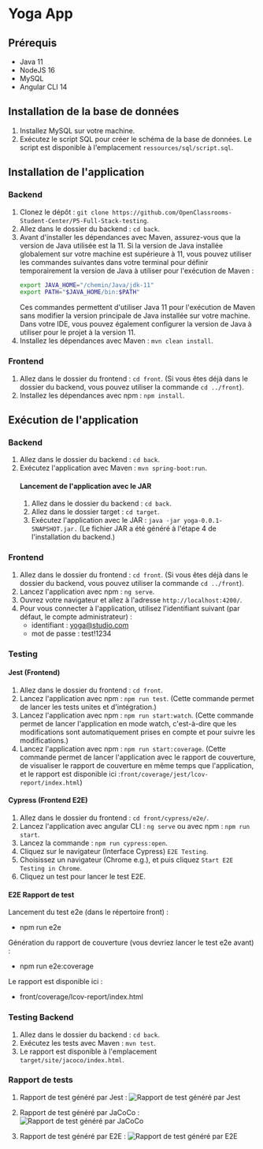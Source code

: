 # Yoga App

## Prérequis

- Java 11
- NodeJS 16
- MySQL
- Angular CLI 14

## Installation de la base de données

1. Installez MySQL sur votre machine.
2. Exécutez le script SQL pour créer le schéma de la base de données. Le script est disponible à l'emplacement `ressources/sql/script.sql`.

## Installation de l'application

### Backend

1. Clonez le dépôt : `git clone https://github.com/OpenClassrooms-Student-Center/P5-Full-Stack-testing`.
2. Allez dans le dossier du backend : `cd back`.
3. Avant d'installer les dépendances avec Maven, assurez-vous que la version de Java utilisée est la 11. Si la version de Java installée globalement sur votre machine est supérieure à 11, vous pouvez utiliser les commandes suivantes dans votre terminal pour définir temporairement la version de Java à utiliser pour l'exécution de Maven :
    ```bash
    export JAVA_HOME="/chemin/Java/jdk-11"
    export PATH="$JAVA_HOME/bin:$PATH"
    ```
    Ces commandes permettent d'utiliser Java 11 pour l'exécution de Maven sans modifier la version principale de Java installée sur votre machine.
    Dans votre IDE, vous pouvez également configurer la version de Java à utiliser pour le projet à la version 11.
4. Installez les dépendances avec Maven : `mvn clean install`.

### Frontend
1. Allez dans le dossier du frontend : `cd front`. (Si vous êtes déjà dans le dossier du backend, vous pouvez utiliser la commande `cd ../front`).
2. Installez les dépendances avec npm : `npm install`.

## Exécution de l'application

### Backend 
1. Allez dans le dossier du backend : `cd back`. 
2. Exécutez l'application avec Maven : `mvn spring-boot:run`.
   #### Lancement de l'application avec le JAR
    1. Allez dans le dossier du backend : `cd back`.
    2. Allez dans le dossier target : `cd target`.
    3. Exécutez l'application avec le JAR : `java -jar yoga-0.0.1-SNAPSHOT.jar.` (Le fichier JAR a été généré à l'étape 4 de l'installation du backend.)

### Frontend
1. Allez dans le dossier du frontend : `cd front`. (Si vous êtes déjà dans le dossier du backend, vous pouvez utiliser la commande `cd ../front`).
2. Lancez l'application avec npm : `ng serve`.
3. Ouvrez votre navigateur et allez à l'adresse `http://localhost:4200/`.
4. Pour vous connecter à l'application, utilisez l'identifiant suivant (par défaut, le compte administrateur) :
   - identifiant : yoga@studio.com
   - mot de passe : test!1234


### Testing 
#### Jest (Frontend)
1. Allez dans le dossier du frontend : `cd front`.
2. Lancez l'application avec npm : `npm run test`. (Cette commande permet de lancer les tests unites et d'intégration.)
3. Lancez l'application avec npm : `npm run start:watch`. (Cette commande permet de lancer l'application en mode watch, c'est-à-dire que les modifications sont automatiquement prises en compte et pour suivre les modifications.)
4. Lancez l'application avec npm : `npm run start:coverage`. (Cette commande permet de lancer l'application avec le rapport de couverture, de visualiser le rapport de couverture en même temps que l'application, et le rapport est disponible ici :`front/coverage/jest/lcov-report/index.html`)

#### Cypress (Frontend E2E)
1. Allez dans le dossier du frontend : `cd front/cypress/e2e/`.
2. Lancez l'application avec angular CLI : `ng serve` ou avec npm : `npm run start`.
3. Lancez la commande : `npm run cypress:open`.
4. Cliquez sur le navigateur (Interface Cypress) `E2E Testing`.
5. Choisissez un navigateur (Chrome e.g.), et puis cliquez `Start E2E Testing in Chrome`.
6. Cliquez un test pour lancer le test E2E.


#### E2E Rapport de test 
Lancement du test e2e (dans le répertoire front) :
*  npm run e2e

Génération du rapport de couverture (vous devriez lancer le test e2e avant) :
*  npm run e2e:coverage

Le rapport est disponible ici :
*  front/coverage/lcov-report/index.html
   
### Testing Backend
1. Allez dans le dossier du backend : `cd back`. 
2. Exécutez les tests avec Maven : `mvn test`. 
3. Le rapport est disponible à l'emplacement `target/site/jacoco/index.html`.

### Rapport de tests
1. Rapport de test généré par Jest :
![Rapport de test généré par Jest](https://github.com/Subhi-DaJava/Testez-une-application-full-stack/assets/90509456/4d8ef76f-7bab-4a7a-a9eb-afb60a57197a)


2. Rapport de test généré par JaCoCo :
![Rapport de test généré par JaCoCo](https://github.com/Subhi-DaJava/Testez-une-application-full-stack/assets/90509456/574b5ec3-8113-4ff7-b03d-6fde08693de9)

3. Rapport de test généré par E2E :
![Rapport de test généré par E2E](https://github.com/Subhi-DaJava/Testez-une-application-full-stack/assets/90509456/4eaa1140-4aab-49f8-9576-3c4e9a7096f7)
